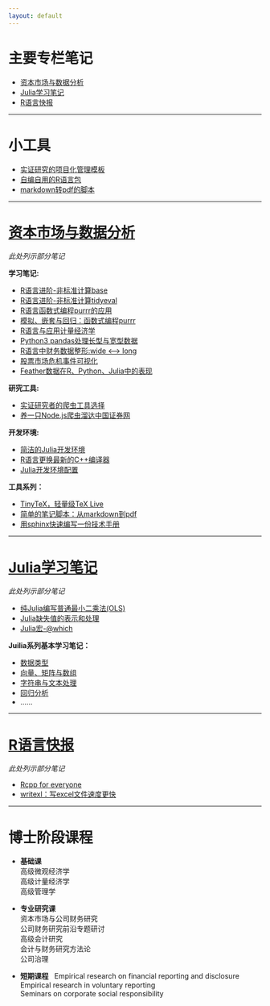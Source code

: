 ```yaml
---
layout: default
---
```


# 主要专栏笔记
- [资本市场与数据分析](https://zhuanlan.zhihu.com/staranalysts)
- [Julia学习笔记](https://zhuanlan.zhihu.com/julia)
- [R语言快报](https://zhuanlan.zhihu.com/rstats)

---

# 小工具
- [实证研究的项目化管理模板](https://github.com/chengjun90/empty_project)
- [自编自用的R语言包](https://github.com/chengjun90/tidydata)
- [markdown转pdf的脚本](https://github.com/chengjun90/markdown2pdf)

---

# [资本市场与数据分析](https://zhuanlan.zhihu.com/staranalysts)
*此处列示部分笔记*

**学习笔记:**
- [R语言进阶-非标准计算base](https://zhuanlan.zhihu.com/p/27652748)
- [R语言进阶-非标准计算tidyeval](https://zhuanlan.zhihu.com/p/27652771)
- [R语言函数式编程purrr的应用](https://zhuanlan.zhihu.com/p/26888325)
- [模拟、嵌套与回归：函数式编程purrr](https://zhuanlan.zhihu.com/p/26949422)
- [R语言与应用计量经济学](https://zhuanlan.zhihu.com/p/22574659)
- [Python3 pandas处理长型与宽型数据](https://zhuanlan.zhihu.com/p/31274109)
- [R语言中财务数据整形:wide <--> long](https://zhuanlan.zhihu.com/p/25432902)
- [股票市场危机事件可视化](https://zhuanlan.zhihu.com/p/24515726)
- [Feather数据在R、Python、Julia中的表现](https://zhuanlan.zhihu.com/p/26593498)

**研究工具:**
- [实证研究者的爬虫工具选择](https://zhuanlan.zhihu.com/p/30335400)
- [养一只Node.js爬虫溜达中国证券网](https://zhuanlan.zhihu.com/p/25145607)

**开发环境:**
- [简洁的Julia开发环境](https://zhuanlan.zhihu.com/p/27415911)
- [R语言更换最新的C++编译器](R语言更换最新的C++编译器)
- [Julia开发环境配置](https://zhuanlan.zhihu.com/p/22436523)

**工具系列：**
- [TinyTeX，轻量级TeX Live](https://zhuanlan.zhihu.com/p/32119213)
- [简单的笔记脚本：从markdown到pdf](https://zhuanlan.zhihu.com/p/31982147)
- [用sphinx快速编写一份技术手册](https://zhuanlan.zhihu.com/p/25688826)

---

# [Julia学习笔记](https://zhuanlan.zhihu.com/julia)
*此处列示部分笔记*

- [纯Julia编写普通最小二乘法(OLS)](https://zhuanlan.zhihu.com/p/28128470)
- [Julia缺失值的表示和处理](https://zhuanlan.zhihu.com/p/30485472)
- [Julia宏-@which](https://zhuanlan.zhihu.com/p/28641919)

**Juilia系列基本学习笔记：**
- [数据类型](https://zhuanlan.zhihu.com/p/26411005)
- [向量、矩阵与数组](https://zhuanlan.zhihu.com/p/26787780)
- [字符串与文本处理](https://zhuanlan.zhihu.com/p/26787761)
- [回归分析](https://zhuanlan.zhihu.com/p/26440571)
- ……

---

# [R语言快报](https://zhuanlan.zhihu.com/rstats)
*此处列示部分笔记*

- [Rcpp for everyone](https://zhuanlan.zhihu.com/p/27720706)
- [writexl：写excel文件速度更快](https://zhuanlan.zhihu.com/p/29188938)


---

# 博士阶段课程
- **基础课**  
高级微观经济学  
高级计量经济学  
高级管理学

- **专业研究课**  
资本市场与公司财务研究  
公司财务研究前沿专题研讨  
高级会计研究  
会计与财务研究方法论  
公司治理

- **短期课程**   
Empirical research on financial reporting and disclosure  
Empirical research in voluntary reporting  
Seminars on corporate social responsibility
